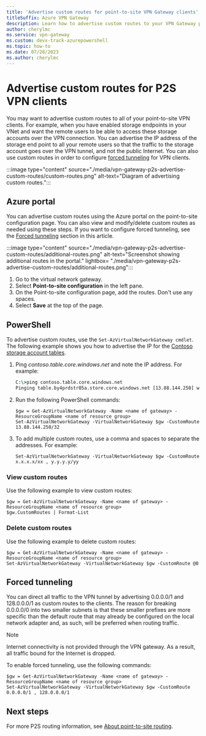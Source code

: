 ```yaml
---
title: 'Advertise custom routes for point-to-site VPN Gateway clients'
titleSuffix: Azure VPN Gateway
description: Learn how to advertise custom routes to your VPN Gateway point-to-site clients. This article includes steps for VPN client forced tunneling.
author: cherylmc
ms.service: vpn-gateway
ms.custom: devx-track-azurepowershell
ms.topic: how-to
ms.date: 07/28/2023
ms.author: cherylmc
---
```


# Advertise custom routes for P2S VPN clients

You may want to advertise custom routes to all of your point-to-site VPN clients. For example, when you have enabled storage endpoints in your VNet and want the remote users to be able to access these storage accounts over the VPN connection. You can advertise the IP address of the storage end point to all your remote users so that the traffic to the storage account goes over the VPN tunnel, and not the public Internet. You can also use custom routes in order to configure [forced tunneling](#forced-tunneling) for VPN clients.

:::image type="content" source="./media/vpn-gateway-p2s-advertise-custom-routes/custom-routes.png" alt-text="Diagram of advertising custom routes.":::

## <a name="portal"></a>Azure portal

You can advertise custom routes using the Azure portal on the point-to-site configuration page. You can also view and modify/delete custom routes as needed using these steps. If you want to configure forced tunneling, see the [Forced tunneling](#forced-tunneling) section in this article.

:::image type="content" source="./media/vpn-gateway-p2s-advertise-custom-routes/additional-routes.png" alt-text="Screenshot showing additional routes in the portal." lightbox= "./media/vpn-gateway-p2s-advertise-custom-routes/additional-routes.png":::

1. Go to the virtual network gateway.
1. Select **Point-to-site configuration** in the left pane.
1. On the Point-to-site configuration page, add the routes. Don't use any spaces.
1. Select **Save** at the top of the page.

## <a name="powershell"></a>PowerShell

To advertise custom routes, use the `Set-AzVirtualNetworkGateway cmdlet`. The following example shows you how to advertise the IP for the [Contoso storage account tables](https://contoso.table.core.windows.net).

1. Ping *contoso.table.core.windows.net* and note the IP address. For example:

    ```cmd
    C:\>ping contoso.table.core.windows.net
    Pinging table.by4prdstr05a.store.core.windows.net [13.88.144.250] with 32 bytes of data:
    ```

1. Run the following PowerShell commands:

    ```azurepowershell-interactive
    $gw = Get-AzVirtualNetworkGateway -Name <name of gateway> -ResourceGroupName <name of resource group>
    Set-AzVirtualNetworkGateway -VirtualNetworkGateway $gw -CustomRoute 13.88.144.250/32
    ```

1. To add multiple custom routes, use a comma and spaces to separate the addresses. For example:

    ```azurepowershell-interactive
    Set-AzVirtualNetworkGateway -VirtualNetworkGateway $gw -CustomRoute x.x.x.x/xx , y.y.y.y/yy
    ```

### <a name="view"></a>View custom routes

Use the following example to view custom routes:

  ```azurepowershell-interactive
  $gw = Get-AzVirtualNetworkGateway -Name <name of gateway> -ResourceGroupName <name of resource group>
  $gw.CustomRoutes | Format-List
  ```

### <a name="delete"></a>Delete custom routes

Use the following example to delete custom routes:

  ```azurepowershell-interactive
  $gw = Get-AzVirtualNetworkGateway -Name <name of gateway> -ResourceGroupName <name of resource group>
  Set-AzVirtualNetworkGateway -VirtualNetworkGateway $gw -CustomRoute @0
  ```

## <a name="forced-tunneling"></a>Forced tunneling

You can direct all traffic to the VPN tunnel by advertising 0.0.0.0/1 and 128.0.0.0/1 as custom routes to the clients. The reason for breaking 0.0.0.0/0 into two smaller subnets is that these smaller prefixes are more specific than the default route that may already be configured on the local network adapter and, as such, will be preferred when routing traffic.

> [!NOTE]
> Internet connectivity is not provided through the VPN gateway. As a result, all traffic bound for the Internet is dropped.
>

To enable forced tunneling, use the following commands:

```azurepowershell-interactive
$gw = Get-AzVirtualNetworkGateway -Name <name of gateway> -ResourceGroupName <name of resource group>
Set-AzVirtualNetworkGateway -VirtualNetworkGateway $gw -CustomRoute 0.0.0.0/1 , 128.0.0.0/1
```

## Next steps

For more P2S routing information, see [About point-to-site routing](vpn-gateway-about-point-to-site-routing.md).
